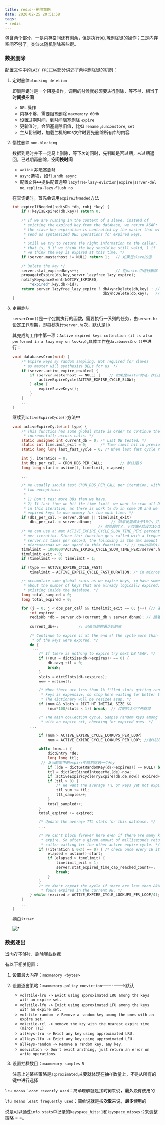 ```yaml
---
title: redis--删除策略
date: 2020-02-25 20:51:58
tags: 
- redis
---
```


包含两个部分，一是内存空间还有剩余，但是执行`DEL`等删除键的操作；二是内存空间不够了，类似`GC`随机删除某些键。

<!--more-->

### 数据删除

配置文件中的`LAZY FREEING`部分讲述了两种删除键的机制：

1. 定时删除`blocking deletion`

   即删除键时是一个阻塞操作，调用的时候就必须要进行删除，等不得，相当于**时间换空间**

   * `DEL` 操作
   * 内存不够，需要阻塞删除 `maxmemory 60Mb`
   * 设置过期时间，到时间阻塞删除 `expire`
   * 更新值时，会阻塞删除旧值，比如 `rename` ,`sunionstore`, `set`
   * 主从复制时，加载主机的`RDB`文件时要先删除所有库的内容

2. 惰性删除 `non-blocking`

   数据到期时并不一定马上删除，等下次访问时，先判断是否过期，未过期返回，已过期再删除，**空间换时间**

   * `unlink` 非阻塞删除
   * `async`选项，如`flushdb async`
   * 配置文件中提供配置选项 `lazyfree-lazy-eviction|expire|server-del no`, `replica-lazy-flush no`

   在查询键时，首先会调用`expireIfNeeded`方法

   ```c
   int expireIfNeeded(redisDb *db, robj *key) {
       if (!keyIsExpired(db,key)) return 0;
   
       /* If we are running in the context of a slave, instead of
        * evicting the expired key from the database, we return ASAP:
        * the slave key expiration is controlled by the master that will
        * send us synthesized DEL operations for expired keys.
        *
        * Still we try to return the right information to the caller,
        * that is, 0 if we think the key should be still valid, 1 if
        * we think the key is expired at this time. */
       if (server.masterhost != NULL) return 1;   // 如果是slave的话
   
       /* Delete the key */      
       server.stat_expiredkeys++;                 // 在master中进行删除
       propagateExpire(db,key,server.lazyfree_lazy_expire);
       notifyKeyspaceEvent(NOTIFY_EXPIRED,
           "expired",key,db->id);
       return server.lazyfree_lazy_expire ? dbAsyncDelete(db,key) : //可配置
                                            dbSyncDelete(db,key);   //的关键字
   }
   ```

3. 定期删除

   `serverCron()`是一个定期执行的函数，需要执行一系列的任务，由`server.hz`设定工作周期，即每秒执行`server.hz`次，默认是`10`,

   其完成的工作中第一项：`Active expired keys collection (it is also performed in a lazy way on lookup)`,具体工作在`databasesCron()`中进行：

   ```c
   void databasesCron(void) {
       /* Expire keys by random sampling. Not required for slaves
        * as master will synthesize DELs for us. */
       if (server.active_expire_enabled) {
           if (server.masterhost == NULL) {    // 如果是master的话，执行删除
               activeExpireCycle(ACTIVE_EXPIRE_CYCLE_SLOW);
           } else {
               expireSlaveKeys();
           }
       }
       ...
   }
   ```

   继续到`activeExpireCycle()`方法中：

   ```c
   void activeExpireCycle(int type) {
       /* This function has some global state in order to continue the work
        * incrementally across calls. */
       static unsigned int current_db = 0; /* Last DB tested. */
       static int timelimit_exit = 0;      /* Time limit hit in previous call? */
       static long long last_fast_cycle = 0; /* When last fast cycle ran. */
   
       int j, iteration = 0;
       int dbs_per_call = CRON_DBS_PER_CALL;        // 默认是16
       long long start = ustime(), timelimit, elapsed;
   
       ...
   
       /* We usually should test CRON_DBS_PER_CALL per iteration, with
        * two exceptions:
        *
        * 1) Don't test more DBs than we have.
        * 2) If last time we hit the time limit, we want to scan all DBs
        * in this iteration, as there is work to do in some DB and we don't want
        * expired keys to use memory for too much time. */
       if (dbs_per_call > server.dbnum || timelimit_exit)
           dbs_per_call = server.dbnum;         // 如果设置库大于16个，并且
   									      // 检验超时了，下次循环就设为16次？
       /* We can use at max ACTIVE_EXPIRE_CYCLE_SLOW_TIME_PERC percentage of CPU time
        * per iteration. Since this function gets called with a frequency of
        * server.hz times per second, the following is the max amount of
        * microseconds we can spend in this function. */ // cpu时间的1/4
       timelimit = 1000000*ACTIVE_EXPIRE_CYCLE_SLOW_TIME_PERC/server.hz/100;//250ms
       timelimit_exit = 0;
       if (timelimit <= 0) timelimit = 1;
   
       if (type == ACTIVE_EXPIRE_CYCLE_FAST)
           timelimit = ACTIVE_EXPIRE_CYCLE_FAST_DURATION; /* in microseconds. */
   
       /* Accumulate some global stats as we expire keys, to have some idea
        * about the number of keys that are already logically expired, but still
        * existing inside the database. */
       long total_sampled = 0;
       long total_expired = 0;
   
       for (j = 0; j < dbs_per_call && timelimit_exit == 0; j++) {// 遍历16次库
           int expired;
           redisDb *db = server.db+(current_db % server.dbnum); // 接着上次的跑
           
           current_db++;         // 记录当前的遍历到的库
   
           /* Continue to expire if at the end of the cycle more than 25%
            * of the keys were expired. */
           do {
           	...
               /* If there is nothing to expire try next DB ASAP. */
               if ((num = dictSize(db->expires)) == 0) {
                   db->avg_ttl = 0;
                   break;
               }
               slots = dictSlots(db->expires);
               now = mstime();
   
               /* When there are less than 1% filled slots getting random
                * keys is expensive, so stop here waiting for better times...
                * The dictionary will be resized asap. */
               if (num && slots > DICT_HT_INITIAL_SIZE &&
                   (num*100/slots < 1)) break;  // 过期的太少了先跳过
   
               /* The main collection cycle. Sample random keys among keys
                * with an expire set, checking for expired ones. */
   		   ...
   
               if (num > ACTIVE_EXPIRE_CYCLE_LOOKUPS_PER_LOOP)
                   num = ACTIVE_EXPIRE_CYCLE_LOOKUPS_PER_LOOP; //默认20
   
               while (num--) {
                   dictEntry *de;
                   long long ttl;
   			    // 从当前库中的expire中随机挑选一个key
                   if ((de = dictGetRandomKey(db->expires)) == NULL) break;
                   ttl = dictGetSignedIntegerVal(de)-now;
                   if (activeExpireCycleTryExpire(db,de,now)) expired++;//实际删除
                   if (ttl > 0) {
                       /* We want the average TTL of keys yet not expired. */
                       ttl_sum += ttl;
                       ttl_samples++;
                   }
                   total_sampled++;
               }
               total_expired += expired;
   
               /* Update the average TTL stats for this database. */
               ...
   
               /* We can't block forever here even if there are many keys to
                * expire. So after a given amount of milliseconds return to the
                * caller waiting for the other active expire cycle. */
               if ((iteration & 0xf) == 0) { /* check once every 16 iterations. */
                   elapsed = ustime()-start;
                   if (elapsed > timelimit) {
                       timelimit_exit = 1;
                       server.stat_expired_time_cap_reached_count++;
                       break;
                   }
               }
               /* We don't repeat the cycle if there are less than 25% of keys
                * found expired in the current DB. */
           } while (expired > ACTIVE_EXPIRE_CYCLE_LOOKUPS_PER_LOOP/4);
       }
       ...
   }
   ```
   
   摘自`itcast`
   
   ![*](https://image.zero22.top/redis/settingtimedelete.png)

### 数据逐出

当内存不够时，删除哪些数据

有以下相关配置：

1. 设置最大内存：`maxmemory <bytes>`

2. 设置逐出策略：`maxmemory-policy noeviction`--------->默认

   * `volatile-lru -> Evict using approximated LRU among the keys with an expire set.`
   * `volatile-lfu -> Evict using approximated LFU among the keys with an expire set.`
   * `volatile-random -> Remove a random key among the ones with an expire set.`
   * `volatile-ttl -> Remove the key with the nearest expire time (minor TTL)`
   * `allkeys-lru -> Evict any key using approximated LRU.`
   * `allkeys-lfu -> Evict any key using approximated LFU.`
   * `allkeys-random -> Remove a random key, any key.`
   * `noeviction -> Don't evict anything, just return an error on write operations.`

3. 设置抽样数目：`maxmemory-samples 5`

   注意上述某些策略是`approximated`,主要就体现在抽样数量上，不是从所有的键中进行选择

`lru means least recently used`：简单理解就是按**时间**来说，**最久**没有使用的

`lfu means least frequently used`：简单说就是按**次数**来说，**最少**使用的 

说是可以通过`info stats`中记录的`keyspace_hits:1`和`keyspace_misses:2`来调整策略 = =。

















